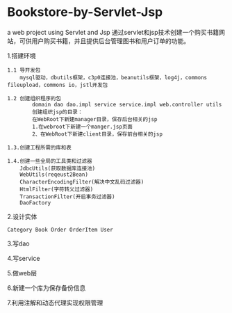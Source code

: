 # Bookstore-by-Servlet-Jsp
a web project using Servlet and Jsp
通过servlet和jsp技术创建一个购买书籍网站，可供用户购买书籍，并且提供后台管理图书和用户订单的功能。

1.搭建环境
	
	1.1 导开发包
		mysql驱动，dbutils框架，c3p0连接池，beanutils框架，log4j，commons fileupload，commons io，jstl开发包
	
	1.2 创建组织程序的包
			domain dao dao.impl service service.impl web.controller	utils
			创建组织jsp的目录：
			在WebRoot下新建manager目录，保存后台相关的jsp
			1.在webroot下新建一个manger.jsp页面
			2、在WebRoot下新建client目录，保存前台相关的jsp
		
	1.3.创建工程所需的库和表			

	1.4.创建一些全局的工具类和过滤器
		JdbcUtils(获取数据库连接池)
		WebUtils(reqeust2Bean)
		CharacterEncodingFilter(解决中文乱码过滤器)
		HtmlFilter(字符转义过滤器)
		TransactionFilter(开启事务过滤器)
		DaoFactory

2.设计实体

	Category Book Order OrderItem User	

3.写dao

4.写service

5.做web层	
		
6.新建一个库为保存备份信息

7.利用注解和动态代理实现权限管理	

		
		
